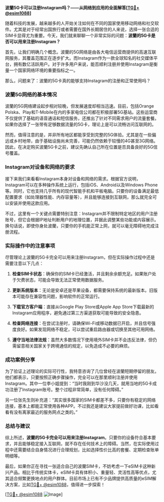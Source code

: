 **波蘭5G卡可以注册Instagram吗？——从网络到应用的全面解答[[TG💪+ @esim1088](https://t.me/s/esim1088)]**

随着科技的发展，越来越多的人开始关注如何在不同的国家使用移动网络和社交软件。尤其是对于经常出国旅行或者需要在国外长期居住的人来说，选择一张合适的SIM卡显得尤为重要。今天，我们就来聊聊一个非常实际的问题：**波蘭的5G卡是否可以用来注册Instagram？**

首先，让我们明确几个概念。波蘭的5G网络是由各大电信运营商提供的高速互联网服务，其覆盖范围正在逐步扩大。而Instagram作为一款全球知名的社交媒体平台，拥有数亿活跃用户。对于许多用户来说，能否顺利注册并使用Instagram是衡量一个国家网络环境的重要指标之一。

那么，问题来了：波蘭的5G卡真的能够支持Instagram的注册和正常使用吗？

### 波蘭5G网络的基本情况

波蘭的5G网络建设起步相对较晚，但发展速度却相当迅速。目前，包括Orange Polska、Play和T-Mobile在内的多家电信公司都在积极部署5G基站。这些运营商不仅提供了基础的语音通话和短信服务，还推出了针对不同需求用户的流量套餐。如果你选择了一张带有足够数据流量的5G卡，理论上是可以流畅访问互联网的。

然而，值得注意的是，并非所有地区都能享受到完整的5G体验。尤其是在一些偏远或乡村地带，由于基础设施尚未完善，可能仍然依赖于较慢的4G甚至3G网络。因此，在决定购买波蘭5G卡之前，建议先确认自己所在位置是否具备良好的5G信号覆盖。

### Instagram对设备和网络的要求

接下来我们来看看Instagram本身对设备和网络的需求。根据官方说明，Instagram可以在多种操作系统上运行，包括iOS、Android以及Windows Phone等。同时，它也支持几乎所有的现代智能手机和平板电脑。只要你的设备满足最低配置要求（如处理器性能、内存容量等），并且能够连接到互联网，那么就完全可以安装并使用这款应用。

不过，这里有一个关键点需要特别注意：Instagram并不限制特定地区的用户注册账号，但它会根据IP地址判断用户的地理位置，并据此调整某些功能或内容展示。换句话说，即使你身处波蘭，只要你的手机能正常上网，就可以毫无障碍地完成注册流程。

### 实际操作中的注意事项

尽管理论上波蘭的5G卡完全可以用来注册Instagram，但在实际操作过程中还是需要注意以下几点：

1. **检查SIM卡状态**：确保你的SIM卡已经激活，并且剩余余额充足。如果账户处于欠费状态，可能会导致无法正常使用数据服务。
   
2. **更新系统版本**：无论是安卓还是苹果设备，都需要保持系统的最新版本。旧版本可能存在兼容性问题，影响软件的正常运行。

3. **下载官方客户端**：直接从Google Play Store或Apple App Store下载最新的Instagram应用程序，避免通过第三方渠道获取可能导致的安全隐患。

4. **检查网络连接**：在尝试注册时，请确保Wi-Fi或移动数据已开启，并且信号强度良好。如果发现网络不稳定，可以尝试重启路由器或切换至其他可用网络。

5. **遵守当地法律法规**：虽然大多数情况下使用境外SIM卡并不会违反法律，但仍需留意相关国家关于跨境通信的规定，以免造成不必要的麻烦。

### 成功案例分享

为了验证上述理论的实际可行性，我特意咨询了几位曾经在波蘭短期停留的朋友。他们都表示，只要按照正确步骤操作，完全可以在那里顺利注册并使用Instagram。其中一位李小姐提到：“当时我刚到华沙没几天，就用当地的5G卡成功注册了Instagram账号。整个过程非常简单，没有任何障碍。”

另一位张先生则补充道：“其实很多国家的SIM卡都差不多，只要你有稳定的网络连接，基本上都能正常使用各种APP。不过我还是建议大家提前做好功课，比如看看有没有离家最近的服务网点之类的。”

### 总结与建议

综上所述，**波蘭的5G卡完全可以用来注册Instagram**。只要你的设备符合基本要求，并且能够稳定接入互联网，就不存在任何技术上的障碍。当然，在实际使用过程中还需要结合自身情况进行合理规划，比如选择性价比高的套餐、定期检查账单明细等。

最后，如果你正在寻找一张适合自己的波蘭SIM卡，不妨考虑一下eSIM卡这种新兴产品。相比于传统实体卡，eSIM卡具有体积小、重量轻、灵活性高等优点，尤其适合频繁更换地点的用户群体。目前市场上已有不少品牌提供高质量的eSIM解决方案，比如[TG💪+ @esim1088](https://t.me/s/esim1088)，值得进一步探索！

[[TG💪+ @esim1088](https://t.me/s/esim1088) ![Image](https://i.postimg.cc/4NQfJmqS/Snipaste-2025-05-13-00-14-12.png)]